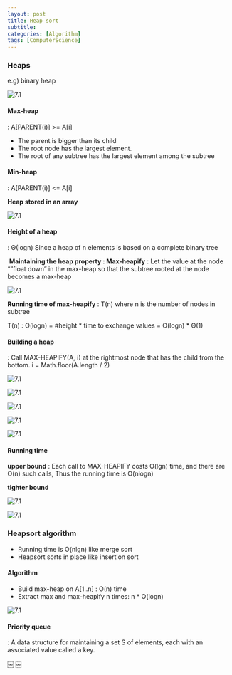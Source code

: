 ```yaml
---
layout: post
title: Heap sort
subtitle: 
categories: [Algorithm]
tags: [ComputerScience]
---
```


### Heaps

e.g) binary heap

![7.1](/assets/images/algorithm/5.1.png)

#### Max-heap
: A[PARENT(i)] >= A[i] 

- The parent is bigger than its child 
- The root node has the largest element. 
- The root of any subtree has the largest element among the subtree

#### Min-heap
: A[PARENT(i)] <= A[i] 


**Heap stored in an array**

![7.1](/assets/images/algorithm/5.2.png)


#### Height of a heap
: Θ(logn)
Since a heap of n elements is based on a complete binary tree 

 **Maintaining the heap property : Max-heapify**
: Let the value at the node “”float down” in the max-heap so that the subtree rooted at the node becomes a max-heap

![7.1](/assets/images/algorithm/5.3.png)

**Running time of max-heapify**
: T(n) where n is the number of nodes in subtree

T(n)
: O(logn)
= #height * time to exchange values
= O(logn) * Θ(1) 

     

#### Building a heap
: Call MAX-HEAPIFY(A, i) at the rightmost node that has the child from the bottom. i = Math.floor(A.length / 2)

![7.1](/assets/images/algorithm/5.4.png)

![7.1](/assets/images/algorithm/5.5.png)

![7.1](/assets/images/algorithm/5.6.png)

![7.1](/assets/images/algorithm/5.7.png)

![7.1](/assets/images/algorithm/5.8.png)


#### Running time
**upper bound**
: Each call to MAX-HEAPIFY costs O(lgn) time, and there are O(n) such calls, Thus the running time is O(nlogn)

**tighter bound**

![7.1](/assets/images/algorithm/5.9.png)

![7.1](/assets/images/algorithm/5.10.png)

### Heapsort algorithm
- Running time is O(nlgn) like merge sort
- Heapsort  sorts in place like insertion sort


#### Algorithm
- Build max-heap on A[1..n] : O(n) time
- Extract max and max-heapify n times: n * O(logn) 

![7.1](/assets/images/algorithm/5.11.png)

#### Priority queue
: A data structure for maintaining a set S of elements, each with an associated value called a key. 

￼
￼





